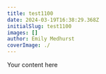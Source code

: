 ```yaml
---
title: test1100
date: 2024-03-19T16:38:29.368Z
initialSlug: test1100
images: []
author: Emily Medhurst
coverImage: ./
---
```

Your content here
